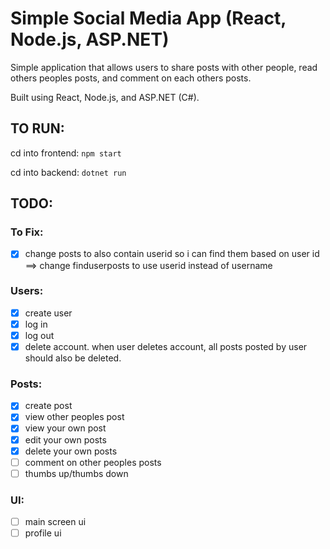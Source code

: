 # Simple Social Media App (React, Node.js, ASP.NET)
Simple application that allows users to share posts with other people, read others peoples posts, and comment on each others posts.

Built using React, Node.js, and ASP.NET (C#).

## TO RUN:
cd into frontend: `npm start`

cd into backend: `dotnet run`

## TODO:
### To Fix:
- [x] change posts to also contain userid so i can find them based on user id ==> change finduserposts to use userid instead of username

### Users:
- [x] create user
- [x] log in
- [x] log out
- [x] delete account. when user deletes account, all posts posted by user should also be deleted.

### Posts:
- [x] create post
- [x] view other peoples post
- [x] view your own post
- [x] edit your own posts
- [x] delete your own posts
- [ ] comment on other peoples posts
- [ ] thumbs up/thumbs down

### UI:
- [ ] main screen ui
- [ ] profile ui
